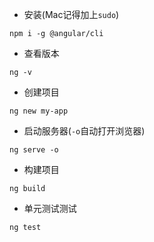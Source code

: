 - 安装(Mac记得加上`sudo`)
```
npm i -g @angular/cli
```
- 查看版本
```
ng -v
```

- 创建项目
```
ng new my-app
```

- 启动服务器(`-o`自动打开浏览器)
```
ng serve -o
```

- 构建项目
```
ng build
```

- 单元测试测试
```
ng test
```